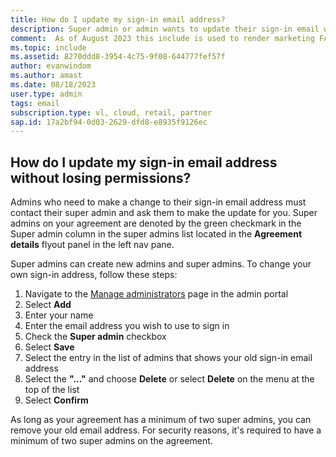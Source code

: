 ```yaml
---
title: How do I update my sign-in email address?
description: Super admin or admin wants to update their sign-in email without losing permissions
comment:  As of August 2023 this include is used to render marketing FAQ content for VS Subscriptions in the following portals - VSCom, Manage, and My portals. It was not used for learn.microsoft.com content at that time.  SMEs are Evan Windom and Larissa Crawford of Red Door Collaborative and Sharvari Dighe.
ms.topic: include
ms.assetid: 8270ddd8-3954-4c75-9f08-644777fef57f
author: evanwindom
ms.author: amast
ms.date: 08/18/2023
user.type: admin
tags: email
subscription.type: vl, cloud, retail, partner
sap.id: 17a2bf94-0d03-2629-dfd8-e8935f9126ec
---
```


## How do I update my sign-in email address without losing permissions? 
Admins who need to make a change to their sign-in email address must contact their super admin and ask them to make the update for you. Super admins on your agreement are denoted by the green checkmark in the Super admin column in the super admins list located in the **Agreement details** flyout panel in the left nav pane.   

Super admins can create new admins and super admins. To change your own sign-in address, follow these steps:

1. Navigate to the [Manage administrators](https://manage.visualstudio.com/administrators) page in the admin portal 
2. Select **Add**
3. Enter your name 
4. Enter the email address you wish to use to sign in
5. Check the **Super admin** checkbox
0. Select **Save**
0. Select the entry in the list of admins that shows your old sign-in email address
0. Select the **"..."** and choose **Delete** or select **Delete** on the menu at the top of the list
0. Select **Confirm**

As long as your agreement has a minimum of two super admins, you can remove your old email address. For security reasons, it's required to have a minimum of two super admins on the agreement. 